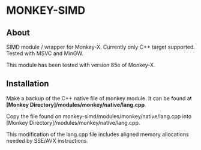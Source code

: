 # MONKEY-SIMD

About
---

SIMD module / wrapper for Monkey-X. Currently only C++ target supported. Tested with MSVC and MinGW.

This module has been tested with version 85e of Monkey-X.

Installation
---

Make a backup of the C++ native file of monkey module. It can be found at **[Monkey Directory]/modules/monkey/native/lang.cpp**.

Copy the file found on monkey-simd/modules/monkey/native/lang.cpp into [Monkey Directory]/modules/monkey/native/lang.cpp.

This modification of the lang.cpp file includes aligned memory allocations needed by SSE/AVX instructions.

